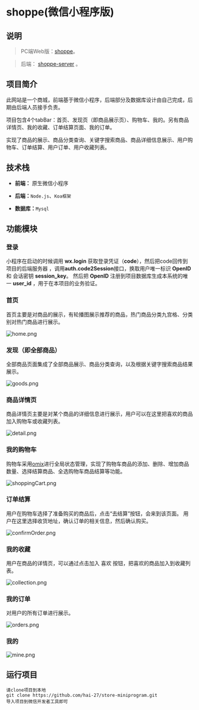 # shoppe(微信小程序版)

## 说明

> PC端Web版：[shoppe]( https://github.com/chao0225/shoppe_vue_pc )。

> 后端： [shoppe-server](https://github.com/chao0225/shoppe-server) 。

## 项目简介

此网站是一个商城，前端基于微信小程序，后端部分及数据库设计由自己完成，后期由后端人员接手负责。

项目包含4个tabBar：首页、发现页（即商品展示页）、购物车、我的。另有商品详情页、我的收藏、订单结算页面、我的订单。

实现了商品的展示、商品分类查询、关键字搜索商品、商品详细信息展示、用户购物车、订单结算、用户订单、用户收藏列表。

## 技术栈

- **前端：** 原生微信小程序

- **后端：**`Node.js`、`Koa框架`

- **数据库：**`Mysql`

## 功能模块

### 登录

小程序在启动的时候调用 **wx.login** 获取登录凭证（**code**），然后把code回传到项目的后端服务器 ，调用**auth.code2Session**接口，换取用户唯一标识 **OpenID** 和 会话密钥 **session_key**。 然后把 **OpenID** 注册到项目数据库生成本系统的唯一 **user_id** ，用于在本项目的业务验证。

### 首页

首页主要是对商品的展示，有轮播图展示推荐的商品，热门商品分类九宫格、分类别对热门商品进行展示。

![](https://images.gitee.com/uploads/images/2020/0401/161111_eef9d51b_6502229.png "home.png")

### 发现（即全部商品）

全部商品页面集成了全部商品展示、商品分类查询，以及根据关键字搜索商品结果展示。

![](https://images.gitee.com/uploads/images/2020/0401/161740_47485f62_6502229.png "goods.png")

### 商品详情页

商品详情页主要是对某个商品的详细信息进行展示，用户可以在这里把喜欢的商品加入购物车或收藏列表。

![](https://images.gitee.com/uploads/images/2020/0401/161817_1ca7835d_6502229.png "detail.png")

### 我的购物车

购物车采用[omix](https://github.com/Tencent/omi)进行全局状态管理，实现了购物车商品的添加、删除、增加商品数量、选择结算商品、全选购物车商品结算等功能。

![](https://images.gitee.com/uploads/images/2020/0401/161830_131f4776_6502229.png "shoppingCart.png")

### 订单结算

用户在购物车选择了准备购买的商品后，点击“去结算”按钮，会来到该页面。
用户在这里选择收货地址，确认订单的相关信息，然后确认购买。

![](https://images.gitee.com/uploads/images/2020/0401/161845_65e9733b_6502229.png "confirmOrder.png")

### 我的收藏

用户在商品的详情页，可以通过点击加入 喜欢 按钮，把喜欢的商品加入到收藏列表。

![](https://images.gitee.com/uploads/images/2020/0401/161900_5d526a39_6502229.png "collection.png")

### 我的订单

对用户的所有订单进行展示。

![](https://images.gitee.com/uploads/images/2020/0401/161912_d96ab272_6502229.png "orders.png")

### 我的

![](https://images.gitee.com/uploads/images/2020/0401/161923_06f4eb76_6502229.png "mine.png")

## 运行项目

```
请clone项目到本地
git clone https://github.com/hai-27/store-miniprogram.git
导入项目到微信开发者工具即可
```
